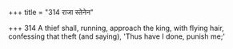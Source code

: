 +++
title = "314 राजा स्तेनेन"

+++
314	A thief shall, running, approach the king, with flying hair, confessing that theft (and saying), 'Thus have I done, punish me;'
